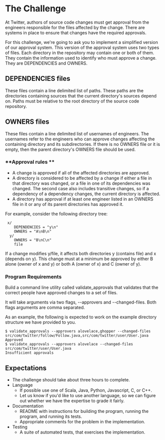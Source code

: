 # The Challenge
At Twitter, authors of source code changes must get approval from the engineers responsible for the files
affected by the change. There are systems in place to ensure that changes have the required approvals.


For this challenge, we're going to ask you to implement a simplified version of our approval system. This version
of the approval system uses two types of files. Each directory in the repository may contain one or both of them.
They contain the information used to identify who must approve a change. They are DEPENDENCIES and
OWNERS.


## **DEPENDENCIES files**
These files contain a line delimited list of paths. These paths are the directories containing sources that the
current directory's sources depend on. Paths must be relative to the root directory of the source code repository.


## **OWNERS files**
These files contain a line delimited list of usernames of engineers. The usernames refer to the engineers who
can approve changes affecting the containing directory and its subdirectories. If there is no OWNERS file or it is
empty, then the parent directory's OWNERS file should be used.


### **Approval rules **
* A change is approved if all of the affected directories are approved.
* A directory is considered to be affected by a change if either a file in that directory was changed, or a file in
one of its dependencies was changed. The second case also includes transitive changes, so if a
dependency of a dependency changes, the current directory is affected.
* A directory has approval if at least one engineer listed in an OWNERS file in it or any of its parent
directories has approved it.


For example, consider the following directory tree:

```
 x/
    DEPENDENCIES = "y\n"
    OWNERS = "A\nB\n"
  y/
    OWNERS = "B\nC\n"
    file
``` 

If a change modifies y/file, it affects both directories y (contains file) and x (depends on y). This change must at a
minimum be approved by either B alone (owner of x and y) or both A (owner of x) and C (owner of y).


### **Program Requirements**
Build a command line utility called validate_approvals that validates that the correct people have approved
changes to a set of files.

It will take arguments via two flags, --approvers and --changed-files. Both flags arguments are comma separated.

As an example, the following is expected to work on the example directory structure we have provided to you.

```
$ validate_approvals --approvers alovelace,ghopper --changed-files
src/com/twitter/follow/Follow.java,src/com/twitter/user/User.java
Approved
$ validate_approvals --approvers alovelace --changed-files
src/com/twitter/user/User.java
Insufficient approvals
```


## Expectations
* The challenge should take about three hours to complete.
* Language
  * If possible use one of Scala, Java, Python, Javascript, C, or C++.
  * Let us know if you'd like to use another language, so we can figure out whether we have the
    expertise to grade it fairly.
* Documentation
  * README with instructions for building the program, running the program, and running its tests.
  * Appropriate comments for the problem in the implementation.
* Testing
  * A suite of automated tests, that exercises the implementation.

